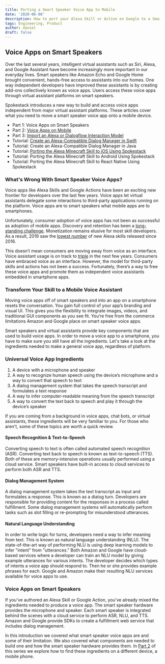 ```yaml
---
title: Porting a Smart Speaker Voice App to Mobile
date: '2020-06-08'
description: How to port your Alexa Skill or Action on Google to a Smartphone App
tags: Engineering, Product
author: daniel
draft: false
---
```


## Voice Apps on Smart Speakers

Over the last several years, intelligent virtual assistants such as Siri, Alexa, and Google Assistant have become increasingly more important in our everyday lives. Smart speakers like Amazon Echo and Google Home brought convenient, hands-free access to assistants into our homes. One way independent developers have improved these assistants is by creating add-ons collectively known as voice apps. Users access these voice apps through virtual assistant platforms on smart speakers.

Spokestack introduces a new way to build and access voice apps independent from major virtual assistant platforms. These articles cover what you need to move a smart speaker voice app onto a mobile device.

- Part 1: Voice Apps on Smart Speakers
- Part 2: [Voice Apps on Mobile](/blog/porting-a-smart-speaker-voice-app-to-mobile-part-2)
- Part 3: [Import an Alexa or Dialogflow Interaction Model](/blog/porting-a-smart-speaker-voice-app-to-mobile-part-3)
- Tutorial: [Create an Alexa-Compatible Dialog Manager in Swift](/blog/create-an-alexa-compatible-dialog-manager-in-swift)
- Tutorial: Create an Alexa-Compatible Dialog Manager in Java
- Tutorial: [Porting the Alexa Minecraft Skill to iOS Using Spokestack](/blog/porting-the-alexa-minecraft-skill-to-ios-using-spokestack)
- Tutorial: Porting the Alexa Minecraft Skill to Android Using Spokestack
- Tutorial: Porting the Alexa Minecraft Skill to React Native Using Spokestack

### What's Wrong With Smart Speaker Voice Apps?

Voice apps like Alexa Skills and Google Actions have been an exciting new frontier for developers over the last few years. Voice apps let virtual assistants delegate some interactions to third-party applications running on the platform. Voice apps are to smart speakers what mobile apps are to smartphones.

Unfortunately, consumer adoption of voice apps has not been as successful as adoption of mobile apps. Discovery and retention has been a [long-standing challenge](https://voicebot.ai/smart-speaker-consumer-adoption-report-2019/). Monetization remains elusive for most skill developers. As a result, 2019 saw the [lowest number](https://www.adweek.com/digital/new-voice-apps-are-declining-as-a-breakout-hit-remains-elusive/) of new Alexa skills released since 2016.

This doesn’t mean consumers are moving away from voice as an interface. Voice assistant usage is on track to [triple](https://techcrunch.com/2019/02/12/report-voice-assistants-in-use-to-triple-to-8-billion-by-2023/) in the next few years. Consumers have embraced voice as an interface. However, the model for third-party skills and actions has not been a success. Fortunately, there’s a way to free these voice apps and promote them as independent voice assistants embedded in smartphone apps.

### Transform Your Skill to a Mobile Voice Assistant

Moving voice apps off of smart speakers and into an app on a smartphone resets the conversation. You gain full control of your app’s branding and visual UI. This gives you the flexibility to integrate images, videos, and traditional GUI components as you see fit. You’re free from the commerce limitations Amazon and Google place on smart speaker voice apps.

Smart speakers and virtual assistants provide key components that are used to build voice apps. In order to move a voice app to a smartphone, you have to make sure you still have all the ingredients. Let's take a look at the ingredients needed to make a general voice app, regardless of platform.

### Universal Voice App Ingredients

1. A device with a microphone and speaker
2. A way to recognize human speech using the device’s microphone and a way to convert that speech to text
3. A dialog management system that takes the speech transcript and formulates a text response
4. A way to infer computer-readable meaning from the speech transcript
5. A way to convert the text back to speech and play it through the device’s speaker

If you are coming from a background in voice apps, chat bots, or virtual assistants, these ingredients will be very familiar to you. For those who aren't, some of these topics are worth a quick review.

#### Speech Recognition & Text-to-Speech

Converting speech to text is often called automated speech recognition (ASR). Converting text back to speech is known as text-to-speech (TTS). Both of these are memory-intensive operations usually performed using a cloud service. Smart speakers have built-in access to cloud services to perform both ASR and TTS.

#### Dialog Management System

A dialog management system takes the text transcript as input and formulates a response. This is known as a dialog turn. Developers are responsible for providing content for the responses in a process called fulfillment. Some dialog management systems will automatically perform tasks such as slot filling or re-prompting for misunderstood utterances.

#### Natural Language Understanding

In order to write logic for turns, developers need a way to infer meaning from text. This is known as natural language understanding (NLU). The state-of-the-art way of performing NLU is using deep learning models to infer "intent" from "utterances." Both Amazon and Google have cloud-based services where a developer can train an NLU model by giving example utterances for various intents. The developer decides which types of intents a voice app should respond to. Then he or she provides example phrases for each. Google and Amazon make their resulting NLU services available for voice apps to use.

### Voice Apps on Smart Speakers

If you’ve authored an Alexa Skill or Google Action, you’ve already mixed the ingredients needed to produce a voice app. The smart speaker hardware provides the microphone and speaker. Each smart speaker is integrated behind the scenes with a cloud service to perform ASR, NLU, and TTS. Amazon and Google provide SDKs to create a fulfillment web service that includes dialog management.

In this introduction we covered what smart speaker voice apps are and some of their limitation. We also covered what components are needed to build one and how the smart speaker hardware provides them. In [Part 2](/blog/porting-a-smart-speaker-voice-app-to-mobile-part-2) of this series we explore how to find these ingredients on a different device, a mobile phone.
